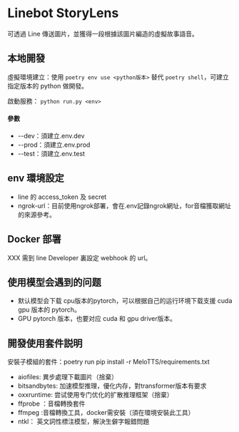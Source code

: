 # Linebot StoryLens

可透過 Line 傳送圖片，並獲得一段根據該圖片編造的虛擬故事語音。

## 本地開發

虛擬環境建立：使用 `poetry env use <python版本>` 替代 `poetry shell`，可建立指定版本的 python 做開發。

啟動服務： `python run.py <env>`

#### <env> 參數

- --dev：須建立.env.dev
- --prod：須建立.env.prod
- --test：須建立.env.test

## env 環境設定

- line 的 access_token 及 secret
- ngrok-url：目前使用ngrok部署，會在.env記錄ngrok網址，for音檔獲取網址的來源參考。

## Docker 部署
XXX
需到 line Developer 裏設定 webhook 的 url。

## 使用模型会遇到的问题
- 默认模型会下载 cpu版本的pytorch，可以根据自己的运行环境下载支援 cuda gpu 版本的 pytorch。
- GPU pytorch 版本，也要对应 cuda 和 gpu driver版本。

## 開發使用套件説明
安裝子模組的套件：poetry run pip install -r MeloTTS/requirements.txt  
- aiofiles: 異步處理下載圖片（捨棄）
- bitsandbytes: 加速模型推理，優化内存，對transformer版本有要求
- oxxruntime: 尝试使用专门优化的扩散推理框架（捨棄）
- ffprobe ：音檔轉換套件
- ffmpeg :音檔轉換工具，docker需安裝（須在環境安裝此工具）
- ntkl： 英文詞性標注模型，解決生僻字報錯問題